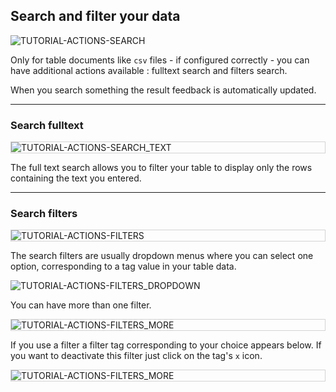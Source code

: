 ## Search and filter your data

<div>
  <img
    alt="TUTORIAL-ACTIONS-SEARCH"
    src="https://raw.githubusercontent.com/multi-coop/gitribute-documentation-content/main/images/tutorial/commented/tutorial-search.png"
    />
</div>

Only for table documents like `csv` files - if configured correctly - you can have additional actions available : fulltext search and filters search.

When you search something the result feedback is automatically updated.

---

### Search fulltext

<div style="border: thin solid lightgrey;">
  <img
    alt="TUTORIAL-ACTIONS-SEARCH_TEXT"
    src="https://raw.githubusercontent.com/multi-coop/gitribute-documentation-content/main/images/tutorial/edition-preview-csv-search.png"
    />
</div>

The full text search allows you to filter your table to display only the rows containing the text you entered.

---

### Search filters

<div style="border: thin solid lightgrey;">
  <img
    alt="TUTORIAL-ACTIONS-FILTERS"
    src="https://raw.githubusercontent.com/multi-coop/gitribute-documentation-content/main/images/tutorial/actions-search_filters-01.png"
    />
</div>

The search filters are usually dropdown menus where you can select one option, corresponding to a tag value in your table data.

<div>
  <img
    alt="TUTORIAL-ACTIONS-FILTERS_DROPDOWN"
    src="https://raw.githubusercontent.com/multi-coop/gitribute-documentation-content/main/images/tutorial/edition-preview-csv-filters.png"
    />
</div>

You can have more than one filter.

<div style="border: thin solid lightgrey;">
  <img
    alt="TUTORIAL-ACTIONS-FILTERS_MORE"
    src="https://raw.githubusercontent.com/multi-coop/gitribute-documentation-content/main/images/tutorial/actions-search_filters-02.png"
    />
</div>

If you use a filter a filter tag corresponding to your choice appears below. If you want to deactivate this filter just click on the tag's `x` icon.

<div style="border: thin solid lightgrey;">
  <img
    alt="TUTORIAL-ACTIONS-FILTERS_MORE"
    src="https://raw.githubusercontent.com/multi-coop/gitribute-documentation-content/main/images/tutorial/actions-search_filters-03.png"
    />
</div>
